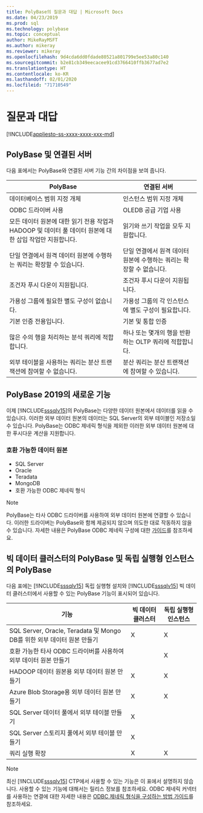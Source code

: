 ```yaml
---
title: PolyBase의 질문과 대답 | Microsoft Docs
ms.date: 04/23/2019
ms.prod: sql
ms.technology: polybase
ms.topic: conceptual
author: MikeRayMSFT
ms.author: mikeray
ms.reviewer: mikeray
ms.openlocfilehash: 9d4cda6dd0fdade80521a801799e5ee53a80c140
ms.sourcegitcommit: b2e81cb349eecacee91cd3766410ffb3677ad7e2
ms.translationtype: HT
ms.contentlocale: ko-KR
ms.lasthandoff: 02/01/2020
ms.locfileid: "71710549"
---
```

# <a name="frequently-asked-questions"></a>질문과 대답

[!INCLUDE[appliesto-ss-xxxx-xxxx-xxx-md](../../includes/appliesto-ss-xxxx-xxxx-xxx-md.md)]

## <a name="polybase-vs-linked-servers"></a>PolyBase 및 연결된 서버
다음 표에서는 PolyBase와 연결된 서버 기능 간의 차이점을 보여 줍니다.

|PolyBase | 연결된 서버|
|--------------------------|--------------------------|  
|데이터베이스 범위 지정 개체|인스턴스 범위 지정 개체|
|ODBC 드라이버 사용|OLEDB 공급 기업 사용|
|모든 데이터 원본에 대한 읽기 전용 작업과 HADOOP 및 데이터 풀 데이터 원본에 대한 삽입 작업만 지원합니다.|읽기와 쓰기 작업을 모두 지원합니다.|
|단일 연결에서 원격 데이터 원본에 수행하는 쿼리는 확장할 수 있습니다. |단일 연결에서 원격 데이터 원본에 수행하는 쿼리는 확장할 수 없습니다.|
|조건자 푸시 다운이 지원됩니다.|조건자 푸시 다운이 지원됩니다.|
|가용성 그룹에 필요한 별도 구성이 없습니다.|가용성 그룹의 각 인스턴스에 별도 구성이 필요합니다.|
|기본 인증 전용입니다.|기본 및 통합 인증|
|많은 수의 행을 처리하는 분석 쿼리에 적합합니다.|하나 또는 몇개의 행을 반환하는 OLTP 쿼리에 적합합니다.|
|외부 테이블을 사용하는 쿼리는 분산 트랜잭션에 참여할 수 없습니다.|분산 쿼리는 분산 트랜잭션에 참여할 수 있습니다.|

## <a name="whats-new-in-polybase-2019"></a>PolyBase 2019의 새로운 기능 

이제 [!INCLUDE[sssqlv15](../../includes/sssqlv15-md.md)]의 PolyBase는 다양한 데이터 원본에서 데이터를 읽을 수 있습니다. 이러한 외부 데이터 원본의 데이터는 SQL Server의 외부 테이블인 저장소일 수 있습니다. PolyBase는 ODBC 제네릭 형식을 제외한 이러한 외부 데이터 원본에 대한 푸시다운 계산을 지원합니다.

### <a name="compatible-data-sources"></a>호환 가능한 데이터 원본

- SQL Server
- Oracle
- Teradata
- MongoDB
- 호환 가능한 ODBC 제네릭 형식
  
> [!NOTE]
> PolyBase는 타사 ODBC 드라이버를 사용하여 외부 데이터 원본에 연결할 수 있습니다. 이러한 드라이버는 PolyBase와 함께 제공되지 않으며 의도한 대로 작동하지 않을 수 있습니다. 자세한 내용은 PolyBase ODBC 제네릭 구성에 대한 [가이드](../../relational-databases/polybase/polybase-configure-odbc-generic.md)를 참조하세요.  

## <a name="polybase-in-big-data-clusters-vs-polybase-in-stand-alone-instances"></a>빅 데이터 클러스터의 PolyBase 및 독립 실행형 인스턴스의 PolyBase

다음 표에는 [!INCLUDE[sssqlv15](../../includes/sssqlv15-md.md)] 독립 실행형 설치와 [!INCLUDE[sssqlv15](../../includes/sssqlv15-md.md)] 빅 데이터 클러스터에서 사용할 수 있는 PolyBase 기능이 표시되어 있습니다.

|기능 |빅 데이터 클러스터|독립 실행형 인스턴스|
|--------------------------|--------------------------|---------|   
|SQL Server, Oracle, Teradata 및 Mongo DB를 위한 외부 데이터 원본 만들기 |X|X |
|호환 가능한 타사 ODBC 드라이버를 사용하여 외부 데이터 원본 만들기 | | X|
|HADOOP 데이터 원본용 외부 데이터 원본 만들기 | X| X|
|Azure Blob Storage용 외부 데이터 원본 만들기 | X| X|
|SQL Server 데이터 풀에서 외부 테이블 만들기 | X| |
|SQL Server 스토리지 풀에서 외부 테이블 만들기 | X| |
|쿼리 실행 확장 | X| X|

> [!NOTE]
>최신 [!INCLUDE[sssqlv15](../../includes/sssqlv15-md.md)] CTP에서 사용할 수 있는 기능은 이 표에서 설명하지 않습니다. 사용할 수 있는 기능에 대해서는 릴리스 정보를 참조하세요. ODBC 제네릭 커넥터를 사용하는 연결에 대한 자세한 내용은 [ODBC 제네릭 형식을 구성하는 방법 가이드](polybase-configure-odbc-generic.md)를 참조하세요.